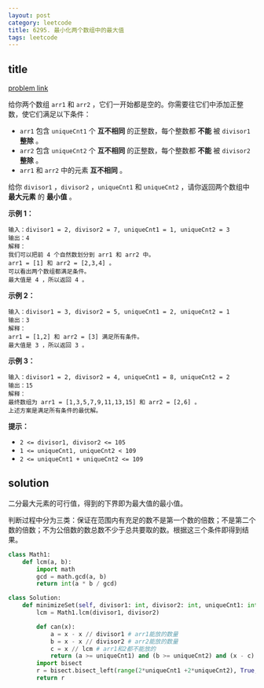```yaml
---
layout: post
category: leetcode
title: 6295. 最小化两个数组中的最大值
tags: leetcode
---
```


## title
[problem link](https://leetcode.cn/problems/minimize-the-maximum-of-two-arrays/)

给你两个数组 `arr1` 和 `arr2` ，它们一开始都是空的。你需要往它们中添加正整数，使它们满足以下条件：

- `arr1` 包含 `uniqueCnt1` 个 **互不相同** 的正整数，每个整数都 **不能** 被 `divisor1` **整除** 。
- `arr2` 包含 `uniqueCnt2` 个 **互不相同** 的正整数，每个整数都 **不能** 被 `divisor2` **整除** 。
- `arr1` 和 `arr2` 中的元素 **互不相同** 。

给你 `divisor1` ，`divisor2` ，`uniqueCnt1` 和 `uniqueCnt2` ，请你返回两个数组中 **最大元素** 的 **最小值** 。

 

**示例 1：**

```
输入：divisor1 = 2, divisor2 = 7, uniqueCnt1 = 1, uniqueCnt2 = 3
输出：4
解释：
我们可以把前 4 个自然数划分到 arr1 和 arr2 中。
arr1 = [1] 和 arr2 = [2,3,4] 。
可以看出两个数组都满足条件。
最大值是 4 ，所以返回 4 。
```

**示例 2：**

```
输入：divisor1 = 3, divisor2 = 5, uniqueCnt1 = 2, uniqueCnt2 = 1
输出：3
解释：
arr1 = [1,2] 和 arr2 = [3] 满足所有条件。
最大值是 3 ，所以返回 3 。
```

**示例 3：**

```
输入：divisor1 = 2, divisor2 = 4, uniqueCnt1 = 8, uniqueCnt2 = 2
输出：15
解释：
最终数组为 arr1 = [1,3,5,7,9,11,13,15] 和 arr2 = [2,6] 。
上述方案是满足所有条件的最优解。
```

 

**提示：**

- `2 <= divisor1, divisor2 <= 105`
- `1 <= uniqueCnt1, uniqueCnt2 < 109`
- `2 <= uniqueCnt1 + uniqueCnt2 <= 109`

## solution

二分最大元素的可行值，得到的下界即为最大值的最小值。

判断过程中分为三类：保证在范围内有充足的数不是第一个数的倍数；不是第二个数的倍数；不为公倍数的数总数不少于总共要取的数。根据这三个条件即得到结果。

```python
class Math1:
    def lcm(a, b):
        import math
        gcd = math.gcd(a, b)
        return int(a * b / gcd)

class Solution:
    def minimizeSet(self, divisor1: int, divisor2: int, uniqueCnt1: int, uniqueCnt2: int) -> int:
        lcm = Math1.lcm(divisor1, divisor2)

        def can(x):
            a = x - x // divisor1 # arr1能放的数量
            b = x - x // divisor2 # arr2能放的数量
            c = x // lcm # arr1和2都不能放的
            return (a >= uniqueCnt1) and (b >= uniqueCnt2) and (x - c) >= uniqueCnt1+uniqueCnt2
        import bisect
        r = bisect.bisect_left(range(2*uniqueCnt1 +2*uniqueCnt2), True, key=can)
        return r
```

